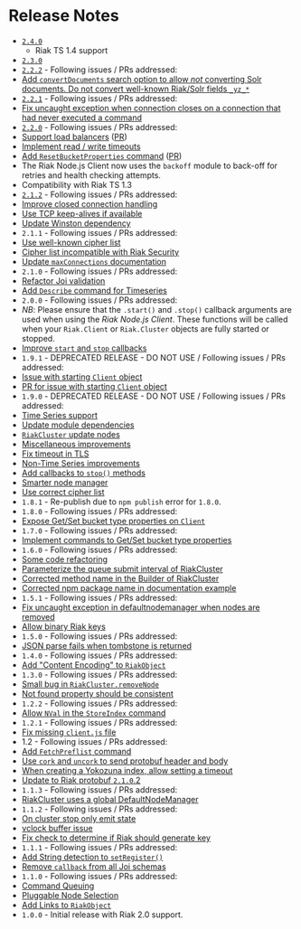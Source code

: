 Release Notes
=============

* [`2.4.0`](https://github.com/basho/riak-nodejs-client/issues?q=milestone%3Ariak-nodejs-client-2.4.0)
  * Riak TS 1.4 support
* [`2.3.0`](https://github.com/basho/riak-nodejs-client/issues?q=milestone%3Ariak-nodejs-client-2.3.0)
* [`2.2.2`](https://github.com/basho/riak-nodejs-client/issues?q=milestone%3Ariak-nodejs-client-2.2.2) - Following issues / PRs addressed:
 * [Add `convertDocuments` search option to allow *not* converting Solr documents. Do not convert well-known Riak/Solr fields `_yz_*`](https://github.com/basho/riak-nodejs-client/pull/166)
* [`2.2.1`](https://github.com/basho/riak-nodejs-client/issues?q=milestone%3Ariak-nodejs-client-2.2.1) - Following issues / PRs addressed:
 * [Fix uncaught exception when connection closes on a connection that had never executed a command](https://github.com/basho/riak-nodejs-client/pull/163)
* [`2.2.0`](https://github.com/basho/riak-nodejs-client/issues?q=milestone%3Ariak-nodejs-client-2.2.0) - Following issues / PRs addressed:
 * [Support load balancers](https://github.com/basho/riak-nodejs-client/issues/151) ([PR](https://github.com/basho/riak-nodejs-client/pull/152))
 * [Implement read / write timeouts](https://github.com/basho/riak-nodejs-client/pull/145)
 * [Add `ResetBucketProperties` command](https://github.com/basho/riak-nodejs-client/issues/142) ([PR](https://github.com/basho/riak-nodejs-client/pull/143))
 * The Riak Node.js Client now uses the `backoff` module to back-off for retries and health checking attempts.
 * Compatibility with Riak TS 1.3
* [`2.1.2`](https://github.com/basho/riak-nodejs-client/issues?q=milestone%3Ariak-nodejs-client-2.1.2) - Following issues / PRs addressed:
 * [Improve closed connection handling](https://github.com/basho/riak-nodejs-client/pull/139)
 * [Use TCP keep-alives if available](https://github.com/basho/riak-nodejs-client/issues/141)
 * [Update Winston dependency](https://github.com/basho/riak-nodejs-client/issues/132)
* `2.1.1` - Following issues / PRs addressed:
 * [Use well-known cipher list](https://github.com/basho/riak-nodejs-client/issues/126)
 * [Cipher list incompatible with Riak Security](https://github.com/basho/riak-nodejs-client/issues/104)
 * [Update `maxConnections` documentation](https://github.com/basho/riak-nodejs-client/issues/122)
* `2.1.0` - Following issues / PRs addressed:
 * [Refactor Joi validation](https://github.com/basho/riak-nodejs-client/pull/124)
 * [Add `Describe` command for Timeseries](https://github.com/basho/riak-nodejs-client/pull/123)
* `2.0.0` - Following issues / PRs addressed:
 * _NB_: Please ensure that the `.start()` and `.stop()` callback arguments are
 used when using the *Riak Node.js Client*. These functions will be called when
 your `Riak.Client` or `Riak.Cluster` objects are fully started or stopped.
 * [Improve `start` and `stop` callbacks](https://github.com/basho/riak-nodejs-client/pull/120)
* `1.9.1` - DEPRECATED RELEASE - DO NOT USE / Following issues / PRs addressed:
 * [Issue with starting `Client` object](https://github.com/basho/riak-nodejs-client/issues/118)
 * [PR for issue with starting `Client` object](https://github.com/basho/riak-nodejs-client/issues/119)
* `1.9.0` - DEPRECATED RELEASE - DO NOT USE / Following issues / PRs addressed:
 * [Time Series support](https://github.com/basho/riak-nodejs-client/pull/116)
 * [Update module dependencies](https://github.com/basho/riak-nodejs-client/issues/115)
 * [`RiakCluster` update nodes](https://github.com/basho/riak-nodejs-client/issues/114)
 * [Miscellaneous improvements](https://github.com/basho/riak-nodejs-client/issues/113)
 * [Fix timeout in TLS](https://github.com/basho/riak-nodejs-client/issues/112)
 * [Non-Time Series improvements](https://github.com/basho/riak-nodejs-client/issues/111)
 * [Add callbacks to `stop()` methods](https://github.com/basho/riak-nodejs-client/issues/110)
 * [Smarter node manager](https://github.com/basho/riak-nodejs-client/issues/110)
 * [Use correct cipher list](https://github.com/basho/riak-nodejs-client/issues/104)
* `1.8.1` - Re-publish due to `npm publish` error for `1.8.0`.
* `1.8.0` - Following issues / PRs addressed:
 * [Expose Get/Set bucket type properties on `Client`](https://github.com/basho/riak-nodejs-client/pull/103)
* `1.7.0` - Following issues / PRs addressed:
 * [Implement commands to Get/Set bucket type properties](https://github.com/basho/riak-nodejs-client/pull/98)
* `1.6.0` - Following issues / PRs addressed:
 * [Some code refactoring](https://github.com/basho/riak-nodejs-client/pull/97)
 * [Parameterize the queue submit interval of RiakCluster](https://github.com/basho/riak-nodejs-client/pull/96)
 * [Corrected method name in the Builder of RiakCluster](https://github.com/basho/riak-nodejs-client/pull/92)
 * [Corrected npm package name in documentation example](https://github.com/basho/riak-nodejs-client/pull/90)
* `1.5.1` - Following issues / PRs addressed:
 * [Fix uncaught exception in defaultnodemanager when nodes are removed](https://github.com/basho/riak-nodejs-client/pull/89)
 * [Allow binary Riak keys](https://github.com/basho/riak-nodejs-client/pull/87)
* `1.5.0` - Following issues / PRs addressed:
 * [JSON parse fails when tombstone is returned](https://github.com/basho/riak-nodejs-client/issues/74)
* `1.4.0` - Following issues / PRs addressed:
 * [Add "Content Encoding" to `RiakObject`](https://github.com/basho/riak-nodejs-client/pull/71)
* `1.3.0` - Following issues / PRs addressed:
 * [Small bug in `RiakCluster.removeNode`](https://github.com/basho/riak-nodejs-client/issues/68)
 * [Not found property should be consistent](https://github.com/basho/riak-nodejs-client/issues/65)
* `1.2.2` - Following issues / PRs addressed:
 * [Allow `NVal` in the `StoreIndex` command](https://github.com/basho/riak-nodejs-client/issues/60)
* `1.2.1` - Following issues / PRs addressed:
 * [Fix missing `client.js` file](https://github.com/basho/riak-nodejs-client/issues/59)
* 1.2 - Following issues / PRs addressed:
 * [Add `FetchPreflist` command](https://github.com/basho/riak-nodejs-client/pull/58)
 * [Use `cork` and `uncork` to send protobuf header and body](https://github.com/basho/riak-nodejs-client/pull/57)
 * [When creating a Yokozuna index, allow setting a timeout](https://github.com/basho/riak-nodejs-client/pull/55)
 * [Update to Riak protobuf `2.1.0`.2](https://github.com/basho/riak-nodejs-client/pull/54)
* `1.1.3` - Following issues / PRs addressed:
 * [RiakCluster uses a global DefaultNodeManager](https://github.com/basho/riak-nodejs-client/issues/49)
* `1.1.2` - Following issues / PRs addressed:
 * [On cluster stop only emit state](https://github.com/basho/riak-nodejs-client/pull/46)
 * [vclock buffer issue](https://github.com/basho/riak-nodejs-client/issues/45)
 * [Fix check to determine if Riak should generate key](https://github.com/basho/riak-nodejs-client/pull/44)
* `1.1.1` - Following issues / PRs addressed:
 * [Add String detection to `setRegister()`](https://github.com/basho/riak-nodejs-client/pull/41)
 * [Remove `callback` from all Joi schemas](https://github.com/basho/riak-nodejs-client/pull/40)
* `1.1.0` - Following issues / PRs addressed:
 * [Command Queuing](https://github.com/basho/riak-nodejs-client/pull/38)
 * [Pluggable Node Selection](https://github.com/basho/riak-nodejs-client/pull/37)
 * [Add Links to `RiakObject`](https://github.com/basho/riak-nodejs-client/pull/35)
* `1.0.0` - Initial release with Riak 2.0 support.
